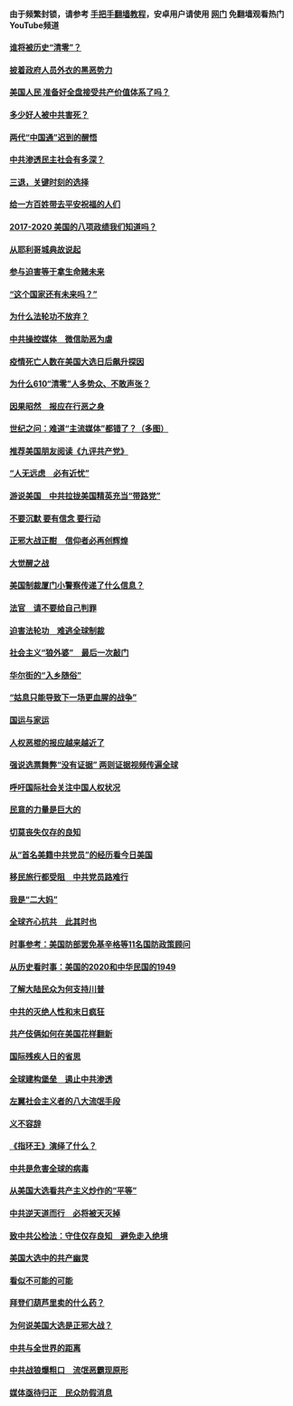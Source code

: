 #### 由于频繁封锁，请参考 [手把手翻墙教程](https://github.com/gfw-breaker/guides/wiki/)，安卓用户请使用 [网门](https://github.com/gfw-breaker/nogfw/blob/master/dl.md?t=01110700) 免翻墙观看热门YouTube频道 

#### [谁将被历史“清零”？](../pages/73/417485.md?t=01110700) 

#### [披着政府人员外衣的黑恶势力](../pages/73/417442.md?t=01110700) 

#### [美国人民 准备好全盘接受共产价值体系了吗？](../pages/73/417491.md?t=01110700) 

#### [多少好人被中共害死？](../pages/73/417144.md?t=01110700) 

#### [两代“中国通”迟到的醒悟](../pages/73/417064.md?t=01110700) 

#### [中共渗透民主社会有多深？](../pages/73/417063.md?t=01110700) 

#### [三退，关键时刻的选择](../pages/73/416969.md?t=01110700) 

#### [给一方百姓带去平安祝福的人们](../pages/73/416941.md?t=01110700) 

#### [2017-2020  美国的八项政绩我们知道吗？](../pages/73/416968.md?t=01110700) 

#### [从耶利哥城典故说起](../pages/73/416892.md?t=01110700) 

#### [参与迫害等于拿生命赌未来](../pages/73/416856.md?t=01110700) 

#### [“这个国家还有未来吗？”](../pages/73/416852.md?t=01110700) 

#### [为什么法轮功不放弃？](../pages/73/416864.md?t=01110700) 

#### [中共操控媒体　微信助恶为虐](../pages/73/416724.md?t=01110700) 

#### [疫情死亡人数在美国大选日后飙升探因](../pages/73/416606.md?t=01110700) 

#### [为什么610“清零”人多势众、不敢声张？](../pages/73/416632.md?t=01110700) 

#### [因果昭然　报应在行恶之身](../pages/73/416582.md?t=01110700) 

#### [世纪之问：难道“主流媒体”都错了？（多图）](../pages/73/416571.md?t=01110700) 

#### [推荐美国朋友阅读《九评共产党》](../pages/73/416510.md?t=01110700) 

#### [“人无远虑　必有近忧”](../pages/73/416513.md?t=01110700) 

#### [游说美国　中共拉拢美国精英充当“带路党”](../pages/73/416529.md?t=01110700) 

#### [不要沉默 要有信念 要行动](../pages/73/416457.md?t=01110700) 

#### [正邪大战正酣　信仰者必再创辉煌](../pages/73/416433.md?t=01110700) 

#### [大觉醒之战](../pages/73/416456.md?t=01110700) 

#### [美国制裁厦门小警察传递了什么信息？](../pages/73/416432.md?t=01110700) 

#### [法官　请不要给自己判罪](../pages/73/416379.md?t=01110700) 

#### [迫害法轮功　难逃全球制裁](../pages/73/416380.md?t=01110700) 

#### [社会主义“狼外婆”　最后一次敲门](../pages/73/416394.md?t=01110700) 

#### [华尔街的“入乡随俗”](../pages/73/416395.md?t=01110700) 

#### [“姑息只能导致下一场更血腥的战争”](../pages/73/416223.md?t=01110700) 

#### [国运与家运](../pages/73/416224.md?t=01110700) 

#### [人权恶棍的报应越来越近了](../pages/73/416276.md?t=01110700) 

#### [强说选票舞弊“没有证据” 两则证据视频传遍全球](../pages/73/416227.md?t=01110700) 

#### [呼吁国际社会关注中国人权状况](../pages/73/416135.md?t=01110700) 

#### [民意的力量是巨大的](../pages/73/416222.md?t=01110700) 

#### [切莫丧失仅存的良知](../pages/73/416134.md?t=01110700) 

#### [从“首名美籍中共党员”的经历看今日美国](../pages/73/416114.md?t=01110700) 

#### [移民旅行都受阻　中共党员路难行](../pages/73/416033.md?t=01110700) 

#### [我是“二大妈”](../pages/73/415529.md?t=01110700) 

#### [全球齐心抗共　此其时也](../pages/73/415989.md?t=01110700) 

#### [时事参考：美国防部罢免基辛格等11名国防政策顾问](../pages/73/415970.md?t=01110700) 

#### [从历史看时事：美国的2020和中华民国的1949](../pages/73/415949.md?t=01110700) 

#### [了解大陆民众为何支持川普](../pages/73/415950.md?t=01110700) 

#### [中共的灭绝人性和末日疯狂](../pages/73/415944.md?t=01110700) 

#### [共产伎俩如何在美国花样翻新](../pages/73/415908.md?t=01110700) 

#### [国际残疾人日的省思](../pages/73/415849.md?t=01110700) 

#### [全球建构堡垒　遏止中共渗透](../pages/73/415850.md?t=01110700) 

#### [左翼社会主义者的八大流氓手段](../pages/73/415802.md?t=01110700) 

#### [义不容辞](../pages/73/415807.md?t=01110700) 

#### [《指环王》演绎了什么？](../pages/73/415739.md?t=01110700) 

#### [中共是危害全球的病毒](../pages/73/415569.md?t=01110700) 

#### [从美国大选看共产主义炒作的“平等”](../pages/73/415654.md?t=01110700) 

#### [中共逆天道而行　必将被天灭掉](../pages/73/415626.md?t=01110700) 

#### [致中共公检法：守住仅存良知　避免走入绝境](../pages/73/415627.md?t=01110700) 

#### [美国大选中的共产幽灵](../pages/73/415618.md?t=01110700) 

#### [看似不可能的可能](../pages/73/415619.md?t=01110700) 

#### [拜登们葫芦里卖的什么药？](../pages/73/415531.md?t=01110700) 

#### [为何说美国大选是正邪大战？](../pages/73/415530.md?t=01110700) 

#### [中共与全世界的距离](../pages/73/415435.md?t=01110700) 

#### [中共战狼爆粗口　流氓恶霸现原形](../pages/73/415426.md?t=01110700) 

#### [媒体亟待归正　民众防假消息](../pages/73/415402.md?t=01110700) 

